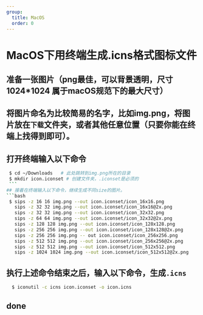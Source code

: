 ```yaml
---
group:
  title: MacOS
  order: 0
---
```


# MacOS下用终端生成.icns格式图标文件

## 准备一张图片（png最佳，可以背景透明，尺寸1024*1024 属于macOS规范下的最大尺寸）
## 将图片命名为比较简易的名字，比如img.png，将图片放在`下载`文件夹，或者其他任意位置（只要你能在终端上找得到即可）。
## 打开终端输入以下命令
   ```bash
    $ cd ~/Downloads   # 此处跳转到img.png所在的目录
    $ mkdir icon.iconset # 创建文件夹，.iconset是必须的
    ```
## 接着在终端输入以下命令，继续生成不同size的图片。
  ```bash
    $ sips -z 16 16 img.png --out icon.iconset/icon_16x16.png
      sips -z 32 32 img.png --out icon.iconset/icon_16x16@2x.png 
      sips -z 32 32 img.png --out icon.iconset/icon_32x32.png 
      sips -z 64 64 img.png --out icon.iconset/icon_32x32@2x.png 
      sips -z 128 128 img.png --out icon.iconset/icon_128x128.png 
      sips -z 256 256 img.png --out icon.iconset/icon_128x128@2x.png 
      sips -z 256 256 img.png -- out icon.iconset/icon_256x256.png 
      sips -z 512 512 img.png --out icon.iconset/icon_256x256@2x.png 
      sips -z 512 512 img.png --out icon.iconset/icon_512x512.png 
      sips -z 1024 1024 img.png --out icon.iconset/icon_512x512@2x.png
   ```
## 执行上述命令结束之后，输入以下命令，生成`.icns`
  ```bash
    $ iconutil -c icns icon.iconset -o icon.icns
  ```
## done